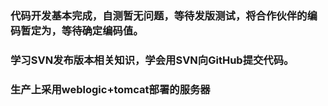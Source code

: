 ### 代码开发基本完成，自测暂无问题，等待发版测试，将合作伙伴的编码暂定为，等待确定编码值。
### 学习SVN发布版本相关知识，学会用SVN向GitHub提交代码。
### 生产上采用weblogic+tomcat部署的服务器
